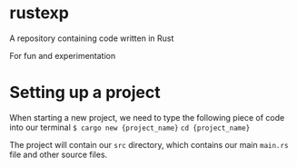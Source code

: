 # rustexp
A repository containing code written in Rust

For fun and experimentation

# Setting up a project
When starting a new project, we need to type the following piece of code into our terminal
`$ cargo new {project_name}`
`cd {project_name}`

The project will contain our `src` directory, which contains our main `main.rs` file and other source files.
